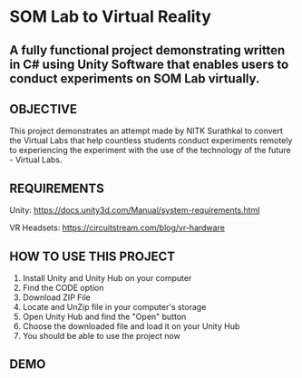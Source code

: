 # SOM Lab to Virtual Reality 

## A fully functional project demonstrating written in C# using Unity Software that enables users to conduct experiments on SOM Lab virtually.

OBJECTIVE
-
This project demonstrates an attempt made by NITK Surathkal to convert the Virtual Labs that help countless students conduct experiments remotely to experiencing the experiment with the use of the technology of the future - Virtual Labs. 

REQUIREMENTS 
-
Unity:
https://docs.unity3d.com/Manual/system-requirements.html

VR Headsets:
https://circuitstream.com/blog/vr-hardware

HOW TO USE THIS PROJECT
--
1. Install Unity and Unity Hub on your computer
2. Find the CODE option
3. Download ZIP File
4. Locate and UnZip file in your computer's storage
5. Open Unity Hub and find the "Open" button
6. Choose the downloaded file and load it on your Unity Hub
7. You should be able to use the project now

DEMO
--








